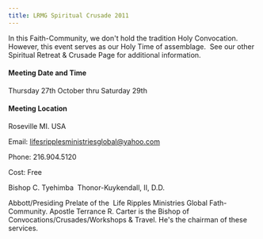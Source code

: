 ```yaml
---
title: LRMG Spiritual Crusade 2011
---
```


In this Faith-Community, we don't hold the tradition Holy Convocation. However, this event serves as our Holy Time of assemblage.  See our other Spiritual Retreat & Crusade Page for additional information.

#### Meeting Date and Time
Thursday 27th October thru Saturday 29th

#### Meeting Location
Roseville MI. USA

Email: lifesripplesministriesglobal@yahoo.com

Phone: 216.904.5120

Cost: Free

Bishop C. Tyehimba 
Thonor-Kuykendall, II, D.D.

Abbott/Presiding Prelate of the  Life Ripples Ministries Global Fath-Community.
Apostle Terrance R. Carter is the Bishop of Convocations/Crusades/Workshops & Travel. He's the chairman of these services.
